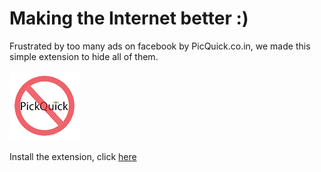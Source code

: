 # Making the Internet better :)

Frustrated by too many ads on facebook by PicQuick.co.in, we made this simple
extension to hide all of them.

![PicQuickBlocker Logo](src/logo.png)

Install the extension, click [here](https://github.com/downloads/swvist/PickQuickBlocker/PickQuickBlocker.crx)
